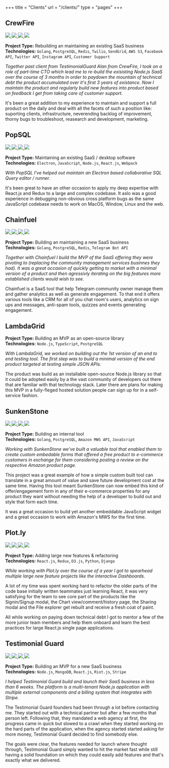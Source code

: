 +++
title = "Clients"
url = "/clients/"
type = "pages"
+++

<div class="project">
<h2>CrewFire</h2>
<div class="project__images">
  <a href="/images/clients/crewfire/homepage.png" target="_blank">
    <img src="/images/clients/crewfire/homepage.png" />
  </a>
  <a href="/images/clients/crewfire/campaigns.png" target="_blank">
    <img src="/images/clients/crewfire/campaigns.png" />
  </a>
  <a href="/images/clients/crewfire/people.png" target="_blank">
    <img src="/images/clients/crewfire/people.png" />
  </a>
  <a href="/images/clients/crewfire/settings.png" target="_blank">
    <img src="/images/clients/crewfire/settings.png" />
  </a>
</div>

**Project Type:** Rebuilding an maintaining an existing SaaS business<br/>
**Technologies:** `Golang`, `PostgreSQL`, `Redis`, `Twilio`, `SendGrid`, `AWS S3`,
  `Facebook API`, `Twitter API`, `Instagram API`, `Customer Support`

_Together past client from TestimonialGuard Alan from CrewFire, I took on a
role of part-time CTO which lead me to re-build the exisisting Node.js SaaS
over the course of 3 months in order to paydown the mountain of technical
debt the product accumulated over it's first 3 years of existance. Now I maintain
the product and regularly build new features into product based on feedback
I get from taking care of customer support._

It's been a great addition to my experience to maintain and support a full
product on the daily and deal with all the facets of such a position like:
suporting clients, infrastructure, neverending backlog of improvement, thorny
bugs to troubleshoot, reasearch and development, marketing.

</div>

<div class="project">
<h2>PopSQL</h2>
<div class="project__images">
  <a href="/images/clients/popsql/homepage.png" target="_blank">
    <img src="/images/clients/popsql/homepage.png" />
  </a>
  <a href="/images/clients/popsql/query.png" target="_blank">
    <img src="/images/clients/popsql/query.png" />
  </a>
  <a href="/images/clients/popsql/settings.png" target="_blank">
    <img src="/images/clients/popsql/settings.png" />
  </a>
  <a href="/images/clients/popsql/share.png" target="_blank">
    <img src="/images/clients/popsql/share.png" />
  </a>
</div>

**Project Type:** Maintaining an existing SaaS / desktop software<br/>
**Technologies:** `Electron`, `JavaScript`, `Node.js`, `React.js`, `Webpack`

_With PopSQL I've helped out maintain an Electron based collaborative SQL
Query editor / runner._

It's been great to have an other occasion to apply my deep
expertise with React.js and Redux to a large and complex codebase. It aslo
was a good experience in debugging non-obvious cross platform bugs as the same
JavaScript codebase needs to work on MacOS, Window, Linux and the web.

</div>

<div class="project">
<h2>Chainfuel</h2>
<div class="project__images">
  <a href="/images/clients/chainfuel/homepage.png" target="_blank">
    <img src="/images/clients/chainfuel/homepage.png" />
  </a>
  <a href="/images/clients/chainfuel/dashboard.png" target="_blank">
    <img src="/images/clients/chainfuel/dashboard.png" />
  </a>
  <a href="/images/clients/chainfuel/people.png" target="_blank">
    <img src="/images/clients/chainfuel/people.png" />
  </a>
  <a href="/images/clients/chainfuel/settings.png" target="_blank">
    <img src="/images/clients/chainfuel/settings.png" />
  </a>
</div>

**Project Type:** Building an maintaining a new SaaS business<br/>
**Technologies:** `Golang`, `PostgreSQL`, `Redis`, `Telegram Bot API`

_Together with Chainfuel I build the MVP of the SaaS offering they were pivoting
to (replacing the community management services businnes they had). It was a
great occasion of quickly getting to market with a minimal version of a product
and then agressivly iterating on the big features more established clients would
wish to see._

Chainfuel is a SaaS tool that help Telegram community owner manage them and
gather analytics as well as generate engagement. To that end it offers various
tools like a CRM for all of you chat room's users, analytics on sign ups and
messages, anti-spam tools, quizzes and events generating engagement.

</div>

<div class="project">
<h2>LambdaGrid</h2>
<div></div>

**Project Type:** Building an MVP as an open-source library<br/>
**Technologies:** `Node.js`, `TypeScript`, `PostgreSQL`

_With LambdaGrid, we worked on building out the 1st version of an
end to end testing tool. The first step was to build a minimal version
of the end product targeted at testing simple JSON APIs._

The product was build as an installable open-source Node.js library so that it
could be adopted easily by a the vast community of developers out there that are
familiar with that technology stack. Later there are plans for making this
MVP in a fully-fleged hosted solution people can sign up for in a self-service
fashion.


</div>

<div class="project">
<h2>SunkenStone</h2>
<div class="project__images">
  <a href="/images/clients/sunkenstone/create.png" target="_blank">
    <img src="/images/clients/sunkenstone/create.png" />
  </a>
  <a href="/images/clients/sunkenstone/form.png" target="_blank">
    <img src="/images/clients/sunkenstone/form.png" />
  </a>
  <a href="/images/clients/sunkenstone/list.png" target="_blank">
    <img src="/images/clients/sunkenstone/list.png" />
  </a>
  <a href="/images/clients/sunkenstone/login.png" target="_blank">
    <img src="/images/clients/sunkenstone/login.png" />
  </a>
</div>

**Project Type:** Building an internal tool<br/>
**Technologies:** `Golang`, `PostgreSQL`, `Amazon MWS API`, `JavaScript`

_Working with SunkenStone we've built a valuable tool that enabled them
to create custom embedable forms that offered a free product to e-commerce
customers in exchange for them considering posting a review on the respective
Amazon product page._

This project was a great example of how a simple custom built tool can
translate in a great amount of value and save future development cost at
the same time. Having this tool meant SunkenStone can now embed this kind
of offer/engagement form in any of their e-commerce properties for any
product they want without needing the help of a developer to build out and
style that form each time.

It was a great occasion to build yet another embeddable JavaScript widget and
a great occasion to work with Amazon's MWS for the first time.

</div>

<div class="project">
<h2>Plot.ly</h2>
<div class="project__images">
  <a href="/images/clients/plotly/files.png" target="_blank">
    <img src="/images/clients/plotly/files.png" />
  </a>
  <a href="/images/clients/plotly/chart.png" target="_blank">
    <img src="/images/clients/plotly/chart.png" />
  </a>
  <a href="/images/clients/plotly/login.png" target="_blank">
    <img src="/images/clients/plotly/login.png" />
  </a>
  <a href="/images/clients/plotly/sharing.png" target="_blank">
    <img src="/images/clients/plotly/sharing.png" />
  </a>
</div>

**Project Type:** Adding large new features & refactoring<br/>
**Technologies:** `React.js`, `Redux`, `D3.js`, `Python`, `Django`

_While working with Plot.ly over the course of a year I got to spearhead
multiple large new feature projects like the interactive Dashboards._

A lot of my time was spent working hard to refactor the older parts of the code
base initially written teammates just learning React, it was very satisfying
for the team to see core part of the products like the Signin/Signup modal,
the Chart view/comment/history page, the Sharing modal and the File explorer
get rebuilt and receive a fresh coat of paint.

All while working on paying down technical debt I got to mentor a few of the
more junior team members and help them onboard and learn the best practices
for large React.js single page applications.

</div>

<div class="project">
<h2>Testimonial Guard</h2>
<div class="project__images">
  <a href="/images/clients/testimonialguard/signup.png" target="_blank">
    <img src="/images/clients/testimonialguard/signup.png" />
  </a>
  <a href="/images/clients/testimonialguard/billing.png" target="_blank">
    <img src="/images/clients/testimonialguard/billing.png" />
  </a>
  <a href="/images/clients/testimonialguard/request.png" target="_blank">
    <img src="/images/clients/testimonialguard/request.png" />
  </a>
  <a href="/images/clients/testimonialguard/popup.png" target="_blank">
    <img src="/images/clients/testimonialguard/popup.png" />
  </a>
</div>

**Project Type:** Building an MVP for a new SaaS business<br/>
**Technologies:** `Node.js`, `MongoDB`, `React.js`, `Riot.js`, `Stripe`

_I helped Testimonial Guard build and launch their SaaS business in less than 6 weeks. The platform is a multi-tenant Node.js application with multiple external components and a billing system that integrates with Stripe._

The Testimonial Guard founders had been through a lot before contacting me. They started out with a technical partner but after a few months that person left. Following that, they mandated a web agency at first, the progress came in quick but slowed to a crawl when they started working on the hard parts of the application, when the agency started started asking for more money, Testimonial Guard decided to find somebody else.

The goals were clear, the features needed for launch where thought through, Testimonial Guard simply wanted to hit the market fast while still having a solid foundation on which they could easily add features and that's exactly what we delivered.

</div>
